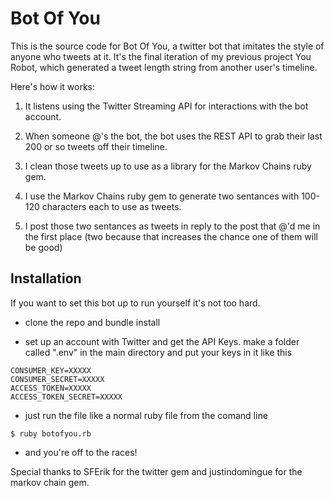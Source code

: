 # Bot Of You

This is the source code for Bot Of You, a twitter bot that imitates the style of anyone who tweets at it. It's the final iteration of my previous project You Robot, which generated a tweet length string from another user's timeline.

Here's how it works:
 
1. It listens using the Twitter Streaming API for interactions with the bot account.

2. When someone @'s the bot, the bot uses the REST API to grab their last 200 or so tweets off their timeline.

3. I clean those tweets up to use as a library for the Markov Chains ruby gem.

4. I use the Markov Chains ruby gem to generate two sentances with 100-120 characters each to use as tweets.

5. I post those two sentances as tweets in reply to the post that @'d me in the first place (two because that increases the chance one of them will be good)

## Installation

If you want to set this bot up to run yourself it's not too hard. 

* clone the repo and bundle install

* set up an account with Twitter and get the API Keys. make a folder called ".env" in the main directory and put your keys in it like this 

```
CONSUMER_KEY=XXXXX
CONSUMER_SECRET=XXXXX
ACCESS_TOKEN=XXXXX
ACCESS_TOKEN_SECRET=XXXXX
```

* just run the file like a normal ruby file from the comand line
```
$ ruby botofyou.rb
```

* and you're off to the races!


Special thanks to SFErik for the twitter gem and justindomingue for the markov chain gem.


